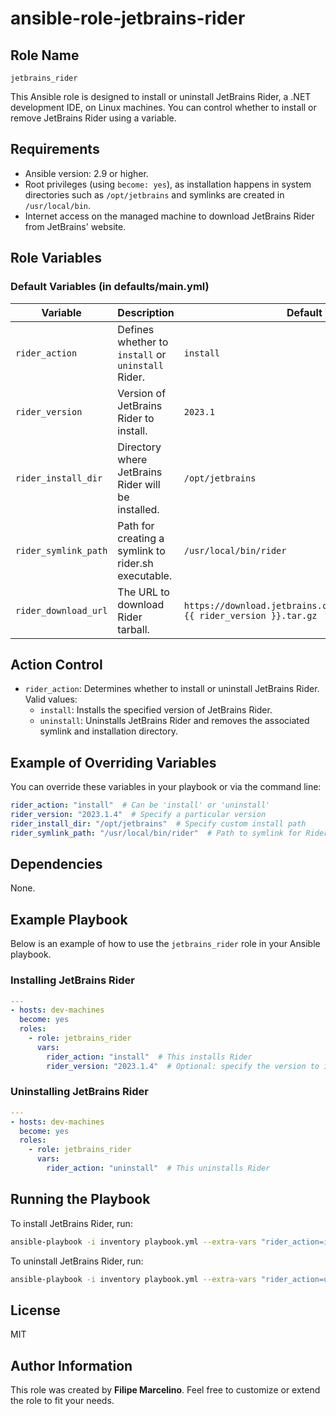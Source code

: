 # ansible-role-jetbrains-rider

## Role Name

`jetbrains_rider`

This Ansible role is designed to install or uninstall JetBrains Rider, a .NET development IDE, on Linux machines. You can control whether to install or remove JetBrains Rider using a variable.

## Requirements

- Ansible version: 2.9 or higher.
- Root privileges (using `become: yes`), as installation happens in system directories such as `/opt/jetbrains` and symlinks are created in `/usr/local/bin`.
- Internet access on the managed machine to download JetBrains Rider from JetBrains' website.

## Role Variables

### Default Variables (in defaults/main.yml)

|       Variable       |                     Description                     | Default Value                                                                     |
| -------------------- | --------------------------------------------------- | --------------------------------------------------------------------------------- |
| `rider_action`       | Defines whether to `install` or `uninstall` Rider.  | `install`                                                                          |
| `rider_version`      | Version of JetBrains Rider to install.              | `2023.1`                                                                          |
| `rider_install_dir`  | Directory where JetBrains Rider will be installed.  | `/opt/jetbrains`                                                                  |
| `rider_symlink_path` | Path for creating a symlink to rider.sh executable. | `/usr/local/bin/rider`                                                            |
| `rider_download_url` | The URL to download Rider tarball.                  | `https://download.jetbrains.com/rider/JetBrains.Rider-{{ rider_version }}.tar.gz` |

## Action Control

- `rider_action`: Determines whether to install or uninstall JetBrains Rider. Valid values:
  - `install`: Installs the specified version of JetBrains Rider.
  - `uninstall`: Uninstalls JetBrains Rider and removes the associated symlink and installation directory.

## Example of Overriding Variables

You can override these variables in your playbook or via the command line:

```yaml
rider_action: "install"  # Can be 'install' or 'uninstall'
rider_version: "2023.1.4"  # Specify a particular version
rider_install_dir: "/opt/jetbrains"  # Specify custom install path
rider_symlink_path: "/usr/local/bin/rider"  # Path to symlink for Rider
```

## Dependencies

None.

## Example Playbook

Below is an example of how to use the `jetbrains_rider` role in your Ansible playbook.

### Installing JetBrains Rider

```yaml
---
- hosts: dev-machines
  become: yes
  roles:
    - role: jetbrains_rider
      vars:
        rider_action: "install"  # This installs Rider
        rider_version: "2023.1.4"  # Optional: specify the version to install
```

### Uninstalling JetBrains Rider

```yaml
---
- hosts: dev-machines
  become: yes
  roles:
    - role: jetbrains_rider
      vars:
        rider_action: "uninstall"  # This uninstalls Rider
```

## Running the Playbook

To install JetBrains Rider, run:

```bash
ansible-playbook -i inventory playbook.yml --extra-vars "rider_action=install"
```

To uninstall JetBrains Rider, run:

```bash
ansible-playbook -i inventory playbook.yml --extra-vars "rider_action=uninstall"
```

## License

MIT

## Author Information

This role was created by **Filipe Marcelino**. Feel free to customize or extend the role to fit your needs.

